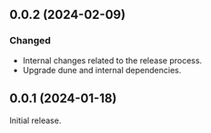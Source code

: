 ## 0.0.2 (2024-02-09)

### Changed

- Internal changes related to the release process.
- Upgrade dune and internal dependencies.

## 0.0.1 (2024-01-18)

Initial release.
